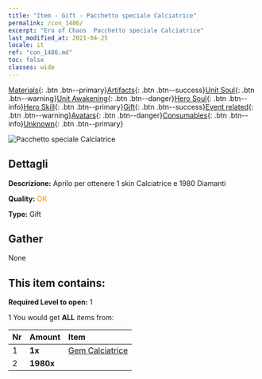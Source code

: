 ```yaml
---
title: "Item - Gift - Pacchetto speciale Calciatrice"
permalink: /con_1486/
excerpt: "Era of Chaos  Pacchetto speciale Calciatrice"
last_modified_at: 2021-04-25
locale: it
ref: "con_1486.md"
toc: false
classes: wide
---
```

 [Materials](/ItemsIT/){: .btn .btn--primary}[Artifacts](/ItemsIT/Artifacts/){: .btn .btn--success}[Unit Soul](/ItemsIT/UnitSoul/){: .btn .btn--warning}[Unit Awakening](/ItemsIT/UnitAwakening/){: .btn .btn--danger}[Hero Soul](/ItemsIT/HeroSoul/){: .btn .btn--info}[Hero Skill](/ItemsIT/HeroSkill/){: .btn .btn--primary}[Gift](/ItemsIT/Gift/){: .btn .btn--success}[Event related](/ItemsIT/Events/){: .btn .btn--warning}[Avatars](/ItemsIT/Avatars/){: .btn .btn--danger}[Consumables](/ItemsIT/Consumables/){: .btn .btn--info}[Unknown](/ItemsIT/Unknown/){: .btn .btn--primary}

 ![Pacchetto speciale Calciatrice](/images/t/i_907100.png)

## Dettagli
 **Descrizione:** Aprilo per ottenere 1 skin Calciatrice e 1980 Diamanti

 **Quality:** <span style="color: #FF8C00">OK</span>

 **Type:** Gift

## Gather

  None

## This item contains:

 **Required Level to open:** 1

 1 You would get **ALL** items  from:

  | Nr | Amount |     Item    |
  |:---|:-------|:------------|
  | 1 |  **1x** | [Gem Calciatrice](/ItemsIT/con_1046/) |  | 
  | 2 |  **1980x** | <i class="fas fa-gem"/> |  | 
